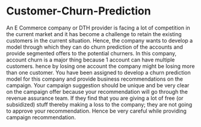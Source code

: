 # Customer-Churn-Prediction
An E Commerce company or DTH provider is
facing a lot of competition in the current market and it has become a challenge to retain the
existing customers in the current situation. Hence, the company wants to develop a model
through which they can do churn prediction of the accounts and provide segmented offers to the
potential churners. In this company, account churn is a major thing because 1 account can have
multiple customers. hence by losing one account the company might be losing more than one
customer.
You have been assigned to develop a churn prediction model for this company and provide
business recommendations on the campaign.
Your campaign suggestion should be unique and be very clear on the campaign offer because
your recommendation will go through the revenue assurance team. If they find that you are
giving a lot of free (or subsidized) stuff thereby making a loss to the company; they are not going
to approve your recommendation.
Hence be very careful while providing campaign recommendation.
